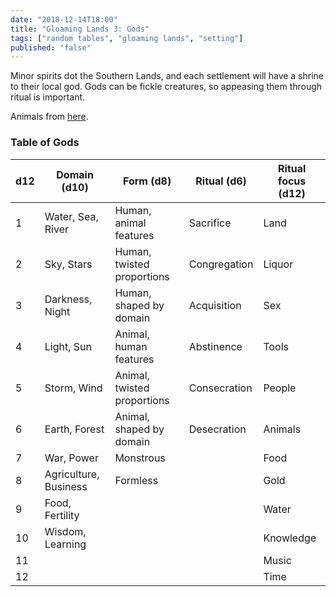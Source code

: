 ```yaml
---
date: "2018-12-14T18:00"
title: "Gloaming Lands 3: Gods"
tags: ["random tables", "gloaming lands", "setting"]
published: "false"
---
```



Minor spirits dot the Southern Lands, and each settlement will have a shrine to their local god. Gods can be fickle creatures, so appeasing them through ritual is important.

<table-roller table="gods" buttons='[["What god do they worship?", {
    "Domain": "d10:Domain (d10)",
    "Form": "d8:Form (d8)",
    "Ritual": "d6:Ritual (d6)",
    "Ritual focus": "d12:Ritual focus (d12)"
}], ["Random animal", {
    "~~resultType": "append",
    "Animal": "Ox|Chicken|Duck|Carp|Horse|Monkey|Crocodile|Ape|Deer|Eagle|Raven|Frog|Crab|Snake|Eel|Fox|Dog|Cat|Bat|Crane"
}]]'></table-roller>

Animals from [here](/2018-12-6-animals).

### Table of Gods

<div data-table-marker="gods"></div>

| d12  | Domain (d10)          | Form (d8)                   | Ritual (d6)  | Ritual focus (d12)
|------|-----------------------|-----------------------------|--------------|--------------------
| 1    | Water, Sea, River     | Human, animal features      | Sacrifice    | Land               
| 2    | Sky, Stars            | Human, twisted proportions  | Congregation | Liquor             
| 3    | Darkness, Night       | Human, shaped by domain     | Acquisition  | Sex                
| 4    | Light, Sun            | Animal, human features      | Abstinence   | Tools              
| 5    | Storm, Wind           | Animal, twisted proportions | Consecration | People             
| 6    | Earth, Forest         | Animal, shaped by domain    | Desecration  | Animals            
| 7    | War, Power            | Monstrous                   |              | Food               
| 8    | Agriculture, Business | Formless                    |              | Gold               
| 9    | Food, Fertility       |                             |              | Water              
| 10   | Wisdom, Learning      |                             |              | Knowledge          
| 11   |                       |                             |              | Music              
| 12   |                       |                             |              | Time               
